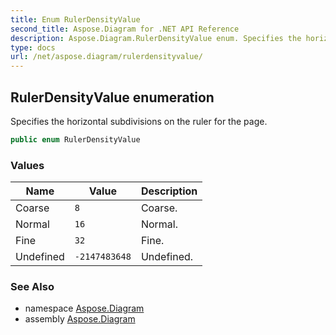 ```yaml
---
title: Enum RulerDensityValue
second_title: Aspose.Diagram for .NET API Reference
description: Aspose.Diagram.RulerDensityValue enum. Specifies the horizontal subdivisions on the ruler for the page
type: docs
url: /net/aspose.diagram/rulerdensityvalue/
---
```

## RulerDensityValue enumeration

Specifies the horizontal subdivisions on the ruler for the page.

```csharp
public enum RulerDensityValue
```

### Values

| Name | Value | Description |
| --- | --- | --- |
| Coarse | `8` | Coarse. |
| Normal | `16` | Normal. |
| Fine | `32` | Fine. |
| Undefined | `-2147483648` | Undefined. |

### See Also

* namespace [Aspose.Diagram](../../aspose.diagram/)
* assembly [Aspose.Diagram](../../)


